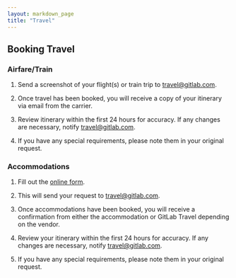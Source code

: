 ```yaml
---
layout: markdown_page
title: "Travel"
---
```


## Booking Travel

### Airfare/Train

1. Send a screenshot of your flight(s) or train trip to travel@gitlab.com.

1. Once travel has been booked, you will receive a copy of your itinerary via email from the carrier.

1. Review itinerary within the first 24 hours for accuracy. If any changes are necessary, notify travel@gitlab.com.

1. If you have any special requirements, please note them in your original request.


### Accommodations

1. Fill out the [online form](https://slykahn.wufoo.com/forms/z6avvkv0oi71xf/).

1. This will send your request to travel@gitlab.com.

1. Once accommodations have been booked, you will receive a confirmation from either the accommodation or GitLab Travel depending on the vendor. 

1. Review your itinerary within the first 24 hours for accuracy. If any changes are necessary, notify travel@gitlab.com.

1. If you have any special requirements, please note them in your original request.
